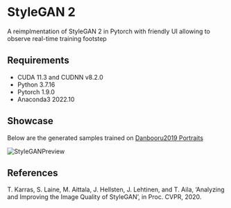 # StyleGAN 2

A reimplmentation of StyleGAN 2 in Pytorch with friendly UI allowing to observe real-time training footstep
## Requirements
- CUDA 11.3 and CUDNN v8.2.0
- Python 3.7.16
- Pytorch 1.9.0
- Anaconda3 2022.10

## Showcase
Below are the generated samples trained on [Danbooru2019 Portraits](https://gwern.net/crop#danbooru2019-portraits)

![StyleGANPreview](https://github.com/akn0717/Anime-StyleGAN2/assets/59268707/f6e68cd9-6aab-4d1b-9d45-47ca61a8ed45)

## References

T. Karras, S. Laine, M. Aittala, J. Hellsten, J. Lehtinen, and T. Aila, ‘Analyzing and Improving the Image Quality of StyleGAN’, in Proc. CVPR, 2020.
